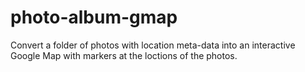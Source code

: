 # photo-album-gmap
Convert a folder of photos with location meta-data into an interactive Google Map with markers at the loctions of the photos. 
